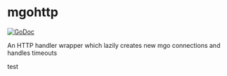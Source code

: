 # mgohttp

[![GoDoc](https://godoc.org/github.com/Clever/mgohttp?status.svg)](https://godoc.org/github.com/Clever/mgohttp)

An HTTP handler wrapper which lazily creates new mgo connections and handles timeouts

test
